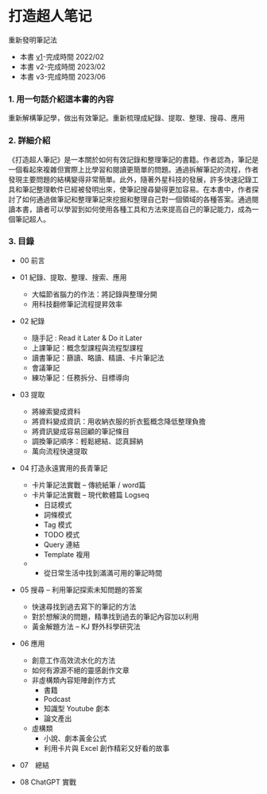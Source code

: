 # 打造超人笔记

重新發明筆記法

* 本書 [v1](https://github.com/xdite/note-hack/tree/v1)-完成時間 2022/02
* 本書 v2-完成時間 2023/02
* 本書 v3-完成時間 2023/06

### 1.	用一句話介紹這本書的內容

重新解構筆記學，做出有效筆記。重新梳理成紀錄、提取、整理、搜尋、應用

### 2.	詳細介紹
《打造超人筆記》是一本關於如何有效記錄和整理筆記的書籍。作者認為，筆記是一個看起來複雜但實際上比學習和閱讀更簡單的問題。通過拆解筆記的流程，作者發現主要問題的結構變得非常簡單。此外，隨著外星科技的發展，許多快速記錄工具和筆記整理軟件已經被發明出來，使筆記搜尋變得更加容易。在本書中，作者探討了如何通過做筆記和整理筆記來挖掘和整理自己對一個領域的各種答案。通過閱讀本書，讀者可以學習到如何使用各種工具和方法來提高自己的筆記能力，成為一個筆記超人。

### 3.	目錄

- 00 前言
- 01 紀錄、提取、整理、搜索、應用
  -	大幅節省腦力的作法：將記錄與整理分開
  -	用科技翻修筆記流程提昇效率
- 02 紀錄
  -	隨手記 : Read it Later & Do it Later
  -	上課筆記：概念型課程與流程型課程
  -	讀書筆記：篩讀、略讀、精讀、卡片筆記法
  -	會議筆記
  -	練功筆記：任務拆分、目標導向
- 03 提取
  -	將線索變成資料
  -	將資料變成資訊：用收納衣服的折衣籃概念降低整理負擔
  -	將資訊變成容易回顧的筆記條目
  -	調換筆記順序：輕鬆總結、認真歸納
  -	萬向流程快速提取
- 04 打造永遠實用的長青筆記
  -	卡片筆記法實戰 – 傳統紙筆 / word篇
  -	卡片筆記法實戰 – 現代軟體篇 Logseq
    -	日誌模式
    -	詞條模式
    - 	Tag 模式
    - 	TODO 模式
    - 	Query 連結
    - 	Template 複用
  - -	從日常生活中找到滿滿可用的筆記時間
- 05 搜尋 – 利用筆記探索未知問題的答案
  -	快速尋找到過去寫下的筆記的方法
  -	對於想解決的問題，精準找到過去的筆記內容加以利用
  -	黃金解題方法 – KJ 野外科學研究法
- 06 應用
  -	創意工作高效流水化的方法
  -	如何有源源不絕的靈感創作文章
  -	非虛構類內容矩陣創作方式
    - 	書籍
    - 	Podcast
    - 	知識型 Youtube 劇本
    - 	論文產出
  -	虛構類
    - 	小說、劇本黃金公式
    - 	利用卡片與 Excel 創作精彩又好看的故事

- 07　總結
- 08 ChatGPT 實戰
